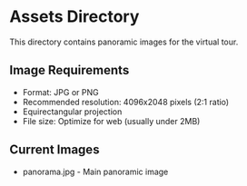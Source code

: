 # Assets Directory

This directory contains panoramic images for the virtual tour.

## Image Requirements
- Format: JPG or PNG
- Recommended resolution: 4096x2048 pixels (2:1 ratio)
- Equirectangular projection
- File size: Optimize for web (usually under 2MB)

## Current Images
- panorama.jpg - Main panoramic image 